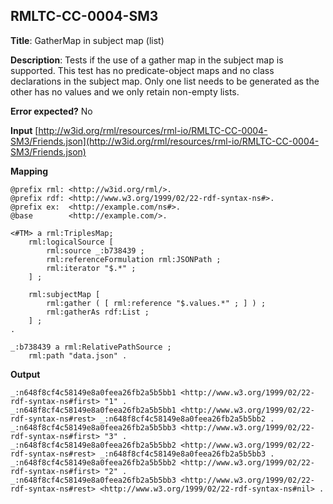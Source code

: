## RMLTC-CC-0004-SM3

**Title**: GatherMap in subject map (list)

**Description**: Tests if the use of a gather map in the subject map is supported. This test has no predicate-object maps and no class declarations in the subject map. Only one list needs to be generated as the other has no values and we only retain non-empty lists. 

**Error expected?** No

**Input**
 [http://w3id.org/rml/resources/rml-io/RMLTC-CC-0004-SM3/Friends.json](http://w3id.org/rml/resources/rml-io/RMLTC-CC-0004-SM3/Friends.json)

**Mapping**
```
@prefix rml: <http://w3id.org/rml/>.
@prefix rdf: <http://www.w3.org/1999/02/22-rdf-syntax-ns#>.
@prefix ex:  <http://example.com/ns#>.
@base        <http://example.com/>.

<#TM> a rml:TriplesMap;
    rml:logicalSource [
        rml:source _:b738439 ;
        rml:referenceFormulation rml:JSONPath ;
        rml:iterator "$.*" ;
    ] ;

    rml:subjectMap [
        rml:gather ( [ rml:reference "$.values.*" ; ] ) ;
        rml:gatherAs rdf:List ;
    ] ;
.

_:b738439 a rml:RelativePathSource ;
    rml:path "data.json" .
```

**Output**
```
_:n648f8cf4c58149e8a0feea26fb2a5b5bb1 <http://www.w3.org/1999/02/22-rdf-syntax-ns#first> "1" .
_:n648f8cf4c58149e8a0feea26fb2a5b5bb1 <http://www.w3.org/1999/02/22-rdf-syntax-ns#rest> _:n648f8cf4c58149e8a0feea26fb2a5b5bb2 .
_:n648f8cf4c58149e8a0feea26fb2a5b5bb3 <http://www.w3.org/1999/02/22-rdf-syntax-ns#first> "3" .
_:n648f8cf4c58149e8a0feea26fb2a5b5bb2 <http://www.w3.org/1999/02/22-rdf-syntax-ns#rest> _:n648f8cf4c58149e8a0feea26fb2a5b5bb3 .
_:n648f8cf4c58149e8a0feea26fb2a5b5bb2 <http://www.w3.org/1999/02/22-rdf-syntax-ns#first> "2" .
_:n648f8cf4c58149e8a0feea26fb2a5b5bb3 <http://www.w3.org/1999/02/22-rdf-syntax-ns#rest> <http://www.w3.org/1999/02/22-rdf-syntax-ns#nil> .
```

